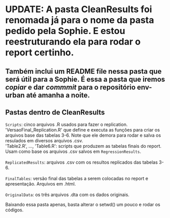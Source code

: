 # UPDATE: A pasta CleanResults foi renomada já para o nome da pasta pedido pela Sophie. E estou reestruturando ela para rodar o report certinho. 
Também inclui um README file nessa pasta que será útil para a Sophie.
É essa a pasta que iremos *copiar* e dar *commmit* para o repositório env-urban até amanha a noite.
-----------------------------------------------------------------------------------------------------------------------------------------------------


## Pastas dentro de CleanResults
`Scripts`: cinco arquivos .R usados para fazer o replication. </br>
'VersaoFinal_Replication.R' que define e executa as funções para criar os arquivos base das tabelas 3-6. Note que ele demora para rodar e salva os resulados em diversos arquivos .csv.</br>
'Table2.R', ..., 'Table6.R': scripts que produzem as tabelas finais do report. Usam como base os arquivos .csv salvos em `RegressionResults`.</br>
</br>
`ReplicatedResults`: arquivos .csv com os resultos replicados das tabelas 3-6.</br>
</br>
`FinalTables`: versão final das tabelas a serem colocadas no report e apresentação. Arquivos em .html.</br>
</br>
`OriginalData`: os três arquivos .dta com os dados originais.


Baixando essa pasta apenas, basta alterar o setwd() um pouco e rodar os códigos.


